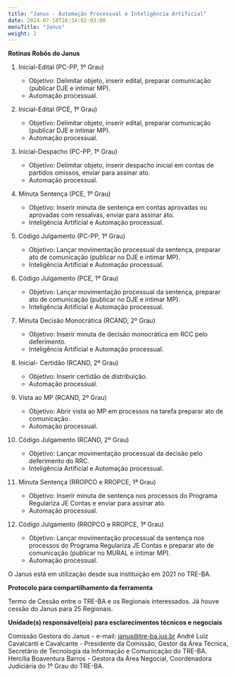 ```yaml
---
title: "Janus - Automação Processual e Inteligência Artificial"
date: 2024-07-18T16:34:02-03:00
menuTitle: "Janus"
weight: 2
---
```


**Rotinas Robôs do Janus**

1. Inicial-Edital (PC-PP, 1º Grau)
   - Objetivo: Delimitar objeto, inserir edital, preparar comunicação (publicar DJE e intimar MP).
   - Automação processual.

2. Inicial-Edital (PCE, 1º Grau)
   - Objetivo: Delimitar objeto, inserir edital, preparar comunicação (publicar DJE e intimar MP).
   - Automação processual.

3. Inicial-Despacho (PC-PP, 1º Grau)
   - Objetivo: Delimitar objeto, inserir despacho inicial em contas de partidos omissos, enviar para assinar ato.
   - Automação processual.

4. Minuta Sentença (PCE, 1º Grau)
   - Objetivo: Inserir minuta de sentença em contas aprovadas ou aprovadas com ressalvas, enviar para assinar ato.
   - Inteligência Artificial e Automação processual.

5. Código Julgamento (PC-PP, 1º Grau)
   - Objetivo: Lançar movimentação processual da sentença, preparar ato de comunicação (publicar no DJE e intimar MP).
   - Inteligência Artificial e Automação processual.

6. Código Julgamento (PCE, 1º Grau)
   - Objetivo: Lançar movimentação processual da sentença, preparar ato de comunicação (publicar no DJE e intimar MP).
   - Inteligência Artificial e Automação processual.

7. Minuta Decisão Monocrática (RCAND, 2º Grau)
   - Objetivo: Inserir minuta de decisão monocrática em RCC pelo deferimento.
   - Inteligência Artificial e Automação processual.

8. Inicial- Certidão (RCAND, 2º Grau)
   - Objetivo: Inserir certidão de distribuição.
   - Automação processual.

9. Vista ao MP (RCAND, 2º Grau)
   - Objetivo: Abrir vista ao MP em processos na tarefa preparar ato de comunicação.
   - Automação processual.

10. Código Julgamento (RCAND, 2º Grau)
    - Objetivo: Lançar movimentação processual da decisão pelo deferimento do RRC.
    - Inteligência Artificial e Automação processual.

11. Minuta Sentença (RROPCO e RROPCE, 1ª Grau)
    - Objetivo: Inserir minuta de sentença nos processos do Programa Regulariza JE Contas e enviar para assinar ato.
    - Automação processual.

12. Código Julgamento (RROPCO e RROPCE, 1ª Grau)
    - Objetivo: Lançar movimentação processual da sentença nos processos do Programa Regulariza JE Contas e preparar ato de comunicação (publicar no MURAL e intimar MP).
    - Automação processual.

O Janus está em utilização desde sua instituição em 2021 no TRE-BA. 

**Protocolo para compartilhamento da ferramenta**

Termo de Cessão entre o TRE-BA e os Regionais interessados. 
Já houve cessão do Janus para 25 Regionais. 

**Unidade(s) responsável(eis) para esclarecimentos técnicos e negociais**

Comissão Gestora do Janus - e-mail: janus@tre-ba.jus.br 
André Luiz Cavalcanti e Cavalcante -  Presidente da Comissão, Gestor da Área Técnica, Secretário de Tecnologia da Informação e Comunicação do TRE-BA.
Hercília Boaventura Barros - Gestora da Área Negocial, Coordenadora Judiciária do 1º Grau do TRE-BA.
